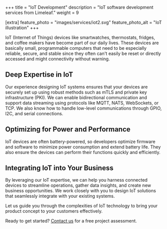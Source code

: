 +++
title = "IoT Development"
description = "IoT software development services from Limeleaf."
weight = 9

[extra]
feature_photo = "images/services/iot2.svg"
feature_photo_alt = "IoT illustration"
+++

IoT (Internet of Things) devices like smartwatches, thermostats, fridges, and coffee makers have become part of our daily lives. These devices are basically small, programmable computers that need to be especially reliable, secure, and stable since they often can't easily be reset or directly accessed and  might connectivity without warning.

## Deep Expertise in IoT

Our experience designing IoT systems ensures that your devices are securely set up using robust methods such as mTLS and private key infrastructure (PKI). We can enable bidirectional communication and support data streaming using protocols like MQTT, NATS, WebSockets, or TCP. We also know how to handle low-level communications through GPIO, I2C, and serial connections.

## Optimizing for Power and Performance  

IoT devices are often battery-powered, so developers optimize firmware and software to minimize power consumption and extend battery life. They also ensure the devices can perform their functions quickly and efficiently.

## Integrating IoT into Your Business

By leveraging our IoT expertise, we can help you harness connected devices to streamline operations, gather data insights, and create new business opportunities. We work closely with you to design IoT solutions that seamlessly integrate with your existing systems.

Let us guide you through the complexities of IoT technology to bring your product concept to your customers effectively.

Ready to get started? [Contact us](https://limeleaf.io/contact/ "Contact us") for a free project assessment.